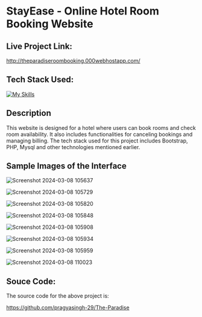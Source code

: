 # StayEase - Online Hotel Room Booking Website


## Live Project Link:

http://theparadiseroombooking.000webhostapp.com/

## Tech Stack Used:

[![My Skills](https://skillicons.dev/icons?i=mysql,html,css,bootstrap,php)](https://skillicons.dev)

## Description

This website is designed for a hotel where users can book rooms and check room availability. It also includes functionalities for canceling bookings and managing billing. The tech stack used for this project includes Bootstrap, PHP, Mysql and other technologies mentioned earlier.

## Sample Images of the Interface

![Screenshot 2024-03-08 105637](https://github.com/pragyasingh-29/The-Paradise/assets/129204388/ed383585-b84e-4015-b21e-41d80e51d885)

![Screenshot 2024-03-08 105729](https://github.com/pragyasingh-29/The-Paradise/assets/129204388/795d16d8-bb2e-413a-8650-5d8ccc2e9b7e)

![Screenshot 2024-03-08 105820](https://github.com/pragyasingh-29/The-Paradise/assets/129204388/7e867c20-9eab-4624-a451-e69d5959f298)

![Screenshot 2024-03-08 105848](https://github.com/pragyasingh-29/The-Paradise/assets/129204388/cbcea54b-6fb6-49c9-9534-9e6cee5d5148)

![Screenshot 2024-03-08 105908](https://github.com/pragyasingh-29/The-Paradise/assets/129204388/2152ab53-e444-43fc-9256-c95c0ed413de)

![Screenshot 2024-03-08 105934](https://github.com/pragyasingh-29/The-Paradise/assets/129204388/32b2f0fc-e216-429d-bc22-22ad24a3ea0e)



![Screenshot 2024-03-08 105959](https://github.com/pragyasingh-29/The-Paradise/assets/129204388/e27b128f-f456-4a56-8a79-cdc306d1f057)


![Screenshot 2024-03-08 110023](https://github.com/pragyasingh-29/The-Paradise/assets/129204388/a09194d5-5a27-4b46-b900-08c662f9db06)




## Souce Code:
The source code for the above project is:

https://github.com/pragyasingh-29/The-Paradise


